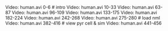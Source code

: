 
Video: human.avi 0-6  # intro
Video: human.avi 10-33
Video: human.avi 63-87
Video: human.avi 96-109
Video: human.avi 133-175
Video: human.avi 182-224
Video: human.avi 242-268
Video: human.avi 275-280  # load nml
Video: human.avi 382-416  # view pyr cell & sim
Video: human.avi 441-456
